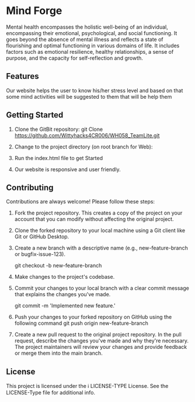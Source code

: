 
# Mind Forge

Mental health encompasses the holistic well-being of an individual, encompassing their emotional, psychological, and social functioning. It goes beyond the absence of mental illness and reflects a state of flourishing and optimal functioning in various domains of life. It includes factors such as emotional resilience, healthy relationships, a sense of purpose, and the capacity for self-reflection and growth. 


## Features
Our website helps the user to know his/her stress level and based on that some mind activities will be suggested to them that  will be help them 
## Getting Started
1. Clone the GitBit repository:
    git Clone https://github.com/Wittyhacks4CR006/WH058_TeamLite.git

2. Change to the project directory (on root branch for Web):
     
3. Run the index.html file to get Started
4. Our website is responsive and user friendly.

## Contributing
Contributions are always welcome! Please follow these steps:

1. Fork the project repository. This creates a copy of the project on  your account that you can modify without affecting the original project.
2. Clone the forked repository to your local machine using a Git    client like Git or GitHub Desktop.
3. Create a new branch with a descriptive name (e.g.,                  new-feature-branch or bugfix-issue-123).

    git checkout -b new-feature-branch
4. Make changes to the project's codebase.
5. Commit your changes to your local branch with a clear commit message that explains the changes you've made.

    git commit -m 'Implemented new feature.'
6. Push your changes to your forked repository on GitHub using the following command
    git push origin new-feature-branch
7. Create a new pull request to the original project repository. In the pull request, describe the changes you've made and why they're necessary. The project maintainers will review your changes and provide feedback or merge them into the main branch.

## License
This project is licensed under the ℹ️  LICENSE-TYPE License. See the LICENSE-Type file for additional info.
